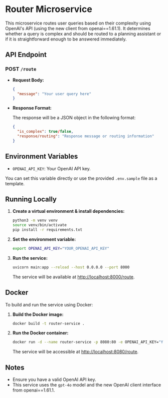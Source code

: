 # Router Microservice

This microservice routes user queries based on their complexity using OpenAI's API (using the new client from openai==1.61.1). It determines whether a query is complex and should be routed to a planning assistant or if it is straightforward enough to be answered immediately.

## API Endpoint

### POST `/route`

- **Request Body:**

  ```json
  {
    "message": "Your user query here"
  }
  ```

- **Response Format:**

  The response will be a JSON object in the following format:

  ```json
  {
    "is_complex": true/false,
    "response/routing": "Response message or routing information"
  }
  ```

## Environment Variables

- `OPENAI_API_KEY`: Your OpenAI API key.

You can set this variable directly or use the provided `.env.sample` file as a template.

## Running Locally

1. **Create a virtual environment & install dependencies:**

   ```bash
   python3 -m venv venv
   source venv/bin/activate
   pip install -r requirements.txt
   ```

2. **Set the environment variable:**

   ```bash
   export OPENAI_API_KEY="YOUR_OPENAI_API_KEY"
   ```

3. **Run the service:**

   ```bash
   uvicorn main:app --reload --host 0.0.0.0 --port 8000
   ```

   The service will be available at [http://localhost:8000/route](http://localhost:8000/route).

## Docker

To build and run the service using Docker:

1. **Build the Docker image:**

   ```bash
   docker build -t router-service .
   ```

2. **Run the Docker container:**

   ```bash
   docker run -d --name router-service -p 8080:80 -e OPENAI_API_KEY="YOUR_OPENAI_API_KEY" router-service
   ```

   The service will be accessible at [http://localhost:8080/route](http://localhost:8080/route).

## Notes

- Ensure you have a valid OpenAI API key.
- This service uses the `gpt-4o` model and the new OpenAI client interface from openai==1.61.1.

